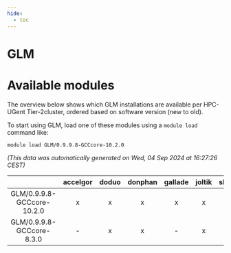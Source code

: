 ```yaml
---
hide:
  - toc
---
```


GLM
===

# Available modules


The overview below shows which GLM installations are available per HPC-UGent Tier-2cluster, ordered based on software version (new to old).

To start using GLM, load one of these modules using a `module load` command like:

```shell
module load GLM/0.9.9.8-GCCcore-10.2.0
```

*(This data was automatically generated on Wed, 04 Sep 2024 at 16:27:26 CEST)*  

| |accelgor|doduo|donphan|gallade|joltik|shinx|skitty|
| :---: | :---: | :---: | :---: | :---: | :---: | :---: | :---: |
|GLM/0.9.9.8-GCCcore-10.2.0|x|x|x|x|x|-|x|
|GLM/0.9.9.8-GCCcore-8.3.0|-|x|x|-|x|-|x|
